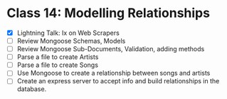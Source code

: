 # Class 14: Modelling Relationships
* [X] Lightning Talk: Ix on Web Scrapers
* [ ] Review Mongoose Schemas, Models
* [ ] Review Mongoose Sub-Documents, Validation, adding methods
* [ ] Parse a file to create Artists
* [ ] Parse a file to create Songs
* [ ] Use Mongoose to create a relationship between songs and artists
* [ ] Create an express server to accept info and build relationships in the
  database.
